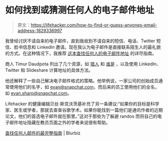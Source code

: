 # 如何找到或猜测任何人的电子邮件地址

> 原文：<https://lifehacker.com/how-to-find-or-guess-anyones-email-address-1829336997>

我曾经讨厌不请自来的电子邮件，直到我收到不请自来的短信、电话、Twitter 短信、脸书信息和 LinkedIn 邀请。现在我认为电子邮件是直接联系陌生人的最礼貌的方式。在这种情况下，我推荐 [这本查找任何人的电子邮件地址](https://www.blurbiz.io/blog/the-most-complete-guide-to-finding-anyones-email) 的详尽指南。



商人 Timur Daudpota 列出了几个资源，如 [猎人](https://hunter.io/) 和 [谁是](https://who.is/) ，以及使用 LinkedIn、Twitter 和 Slideshare 计算地址的具体方法。

他还解释了一些自己解决电子邮件格式的策略。他举例说，一家公司的创始成员通常使用他们的名字，如 evan@snapchat.com，而后来的员工使用他们的全名，如 evan.sharp@snapchat.com。

Lifehacker 的健康编辑贝丝·斯克沃茨基补充了另一条建议:“如果你的目标是科学家、医生或学者，那就去查查谷歌学术。如果你能找到一篇他们是通讯作者的近期论文，他们的首选电子邮件就在那里。”这对于那些为了躲避 randos 而将自己的电子邮件地址隐藏在教员页面之外的学者来说很有帮助。

[查找任何人邮件的最完整指南](https://www.blurbiz.io/blog/the-most-complete-guide-to-finding-anyones-email) | Blurbiz